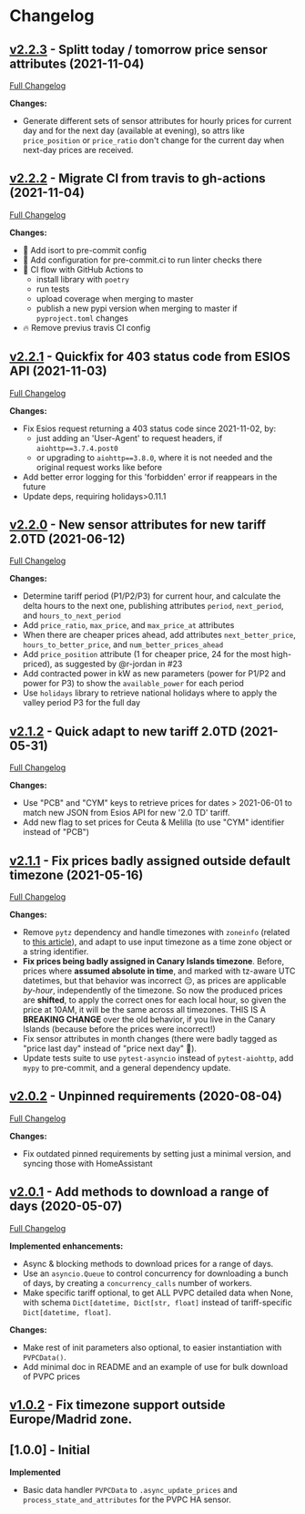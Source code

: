 # Changelog

## [v2.2.3](https://github.com/azogue/aiopvpc/tree/v2.2.3) - Splitt today / tomorrow price sensor attributes (2021-11-04)

[Full Changelog](https://github.com/azogue/aiopvpc/compare/v2.2.3...v2.2.2)

**Changes:**

* Generate different sets of sensor attributes for hourly prices for current day and for the next day (available at evening), so attrs like `price_position` or `price_ratio` don't change for the current day when next-day prices are received.

## [v2.2.2](https://github.com/azogue/aiopvpc/tree/v2.2.2) - Migrate CI from travis to gh-actions (2021-11-04)

[Full Changelog](https://github.com/azogue/aiopvpc/compare/v2.2.2...v2.2.1)

**Changes:**

* :art: Add isort to pre-commit config
* :green_heart: Add configuration for pre-commit.ci to run linter checks there
* :green_heart: CI flow with GitHub Actions to
  - install library with `poetry`
  - run tests
  - upload coverage when merging to master
  - publish a new pypi version when merging to master if `pyproject.toml` changes
* :fire: Remove previus travis CI config

## [v2.2.1](https://github.com/azogue/aiopvpc/tree/v2.2.1) - Quickfix for 403 status code from ESIOS API (2021-11-03)

[Full Changelog](https://github.com/azogue/aiopvpc/compare/v2.2.1...v2.2.0)

**Changes:**

* Fix Esios request returning a 403 status code since 2021-11-02, by:
  - just adding an 'User-Agent' to request headers, if `aiohttp==3.7.4.post0`
  - or upgrading to `aiohttp==3.8.0`, where it is not needed and the original request works like before
* Add better error logging for this 'forbidden' error if reappears in the future
* Update deps, requiring holidays>0.11.1

## [v2.2.0](https://github.com/azogue/aiopvpc/tree/v2.2.0) - New sensor attributes for new tariff 2.0TD (2021-06-12)

[Full Changelog](https://github.com/azogue/aiopvpc/compare/v2.2.0...v2.1.2)

**Changes:**

* Determine tariff period (P1/P2/P3) for current hour, and calculate the delta hours to the next one, publishing attributes `period`, `next_period`, and `hours_to_next_period`
* Add `price_ratio`, `max_price`, and `max_price_at` attributes
* When there are cheaper prices ahead, add attributes `next_better_price`, `hours_to_better_price`, and `num_better_prices_ahead`
* Add `price_position` attribute (1 for cheaper price, 24 for the most high-priced), as suggested by @r-jordan in #23
* Add contracted power in kW as new parameters (power for P1/P2 and power for P3) to show the `available_power` for each period
* Use `holidays` library to retrieve national holidays where to apply the valley period P3 for the full day

## [v2.1.2](https://github.com/azogue/aiopvpc/tree/v2.1.2) - Quick adapt to new tariff 2.0TD (2021-05-31)

[Full Changelog](https://github.com/azogue/aiopvpc/compare/v2.1.2...v2.1.1)

**Changes:**

- Use "PCB" and "CYM" keys to retrieve prices for dates > 2021-06-01 to match new JSON from Esios API for new '2.0 TD' tariff.
- Add new flag to set prices for Ceuta & Melilla (to use "CYM" identifier instead of "PCB")

## [v2.1.1](https://github.com/azogue/aiopvpc/tree/v2.1.1) - Fix prices badly assigned outside default timezone (2021-05-16)

[Full Changelog](https://github.com/azogue/aiopvpc/compare/v2.1.1...v2.0.2)

**Changes:**

- Remove `pytz` dependency and handle timezones with `zoneinfo` (related to [this article](https://developers.home-assistant.io/blog/2021/05/07/switch-pytz-to-python-dateutil)),
  and adapt to use input timezone as a time zone object or a string identifier.
- **Fix prices being badly assigned in Canary Islands timezone**.
  Before, prices where **assumed absolute in time**, and marked with tz-aware UTC datetimes,
  but that behavior was incorrect 😔, as prices are applicable _by-hour_, independently of the timezone.
  So now the produced prices are **shifted**, to apply the correct ones for each local hour, so given the price at 10AM,
  it will be the same across all timezones. THIS IS A **BREAKING CHANGE** over the old behavior, if you live in the Canary Islands (because before the prices were incorrect!)
- Fix sensor attributes in month changes (there were badly tagged as "price last day" instead of "price next day" 🤪).
- Update tests suite to use `pytest-asyncio` instead of `pytest-aiohttp`, add `mypy` to pre-commit, and a general dependency update.

## [v2.0.2](https://github.com/azogue/aiopvpc/tree/v2.0.2) - Unpinned requirements (2020-08-04)

[Full Changelog](https://github.com/azogue/aiopvpc/compare/v2.0.1...v2.0.2)

**Changes:**

- Fix outdated pinned requirements by setting just a minimal version, and syncing those with HomeAssistant

## [v2.0.1](https://github.com/azogue/aiopvpc/tree/v2.0.1) - Add methods to download a range of days (2020-05-07)

[Full Changelog](https://github.com/azogue/aiopvpc/compare/v1.0.2...v2.0.1)

**Implemented enhancements:**

- Async & blocking methods to download prices for a range of days.
- Use an `asyncio.Queue` to control concurrency for downloading a bunch of days, by creating a `concurrency_calls` number of workers.
- Make specific tariff optional, to get ALL PVPC detailed data when None, with schema `Dict[datetime, Dict[str, float]` instead of tariff-specific `Dict[datetime, float]`.

**Changes:**

- Make rest of init parameters also optional, to easier instantiation with `PVPCData()`.
- Add minimal doc in README and an example of use for bulk download of PVPC prices

## [v1.0.2](https://github.com/azogue/aiopvpc/tree/v1.0.2) - Fix timezone support outside Europe/Madrid zone.

## [1.0.0] - Initial

**Implemented**

- Basic data handler `PVPCData` to `.async_update_prices` and `process_state_and_attributes` for the PVPC HA sensor.
